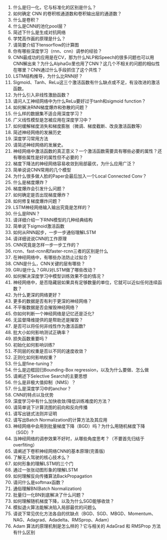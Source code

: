 1. 什么是归一化，它与标准化的区别是什么？
2. 如何确定 CNN 的卷积核通道数和卷积输出层的通道数？
3. 什么是卷积？
4. 什么是CNN的池化pool层？
5. 简述下什么是生成对抗网络
6. 学梵高作画的原理是什么？
7. 请简要介绍下tensorflow的计算图
8. 你有哪些深度学习（rnn、cnn）调参的经验？
9. CNN最成功的应用是在CV，那为什么NLP和Speech的很多问题也可以用CNN解出来？为什么AlphaGo里也用了CNN？这几个不相关的问题的相似性在哪里？CNN通过什么手段抓住了这个共性？
10. LSTM结构推导，为什么比RNN好？
11. Sigmoid、Tanh、ReLu这三个激活函数有什么缺点或不足，有没改进的激活函数。
12. 为什么引入非线性激励函数？
13. 请问人工神经网络中为什么ReLu要好过于tanh和sigmoid function？
14. 如何解决RNN梯度爆炸和弥散的问题？
15. 什么样的数据集不适合用深度学习？
16. 广义线性模型是怎被应用在深度学习中？
17. 如何缓解梯度消失和梯度膨胀（微调、梯度截断、改良激活函数等）
18. 简述神经网络的发展历史
19. 深度学习常用方法
20. 请简述神经网络的发展史。
21. 神经网络中激活函数的真正意义？一个激活函数需要具有哪些必要的属性？还有哪些属性是好的属性但不必要的？
22. 梯度下降法的神经网络容易收敛到局部最优，为什么应用广泛？
23. 简单说说CNN常用的几个模型
24. 为什么很多做人脸的Paper会最后加入一个Local Connected Conv？
25. 什么是梯度爆炸？
26. 梯度爆炸会引发什么问题？
27. 如何确定是否出现梯度爆炸？
28. 如何修复梯度爆炸问题？
29. LSTM神经网络输入输出究竟是怎样的？
30. 什么是RNN？
31. 请详细介绍一下RNN模型的几种经典结构
32. 简单说下sigmoid激活函数
33. 如何从RNN起步，一步一步通俗理解LSTM
34. 请详细说说CNN的工作原理
35. CNN究竟是怎样一步一步工作的？
36. rcnn、fast-rcnn和faster-rcnn三者的区别是什么
37. 在神经网络中，有哪些办法防止过拟合？
38. CNN是什么，CNN关键的层有哪些？
39. GRU是什么？GRU对LSTM做了哪些改动？
40. 如何解决深度学习中模型训练效果不佳的情况？
41. 神经网络中，是否隐藏层如果具有足够数量的单位，它就可以近似任何连续函数？
42. 为什么更深的网络更好？ 
43. 更多的数据是否有利于更深的神经网络？ 
44. 不平衡数据是否会摧毁神经网络？ 
45. 你如何判断一个神经网络是记忆还是泛化? 
46. 无监督降维提供的是帮助还是摧毁？ 
47. 是否可以将任何非线性作为激活函数? 
48. 批大小如何影响测试正确率？ 
49. 损失函数重要吗？ 
50. 初始化如何影响训练? 
51. 不同层的权重是否以不同的速度收敛？ 
52. 正则化如何影响权重？ 
53. 什么是fine-tuning？
54. 什么是边框回归Bounding-Box regression，以及为什么要做、怎么做
55. 请阐述下Selective Search的主要思想
56. 什么是非极大值抑制（NMS）？
57. 什么是深度学习中的anchor？
58. CNN的特点以及优势 
59. 深度学习中有什么加快收敛/降低训练难度的方法？
60. 请简单说下计算流图的前向和反向传播
61. 请写出链式法则并证明
62. 请写出Batch Normalization的计算方法及其应用
63. 神经网络中会用到批量梯度下降（BGD）吗？为什么用随机梯度下降（SGD）?
64. 当神经网络的调参效果不好时，从哪些角度思考？（不要首先归结于overfiting）
65. 请阐述下卷积神经网络CNN的基本原理(完善版)
66. 了解无人驾驶的核心技术么？
67. 如何形象的理解LSTM的三个门
68. 通过一张张动图形象的理解LSTM
69. 如何理解反向传播算法BackPropagation
70. 请问什么是softmax函数？
71. 通俗理解BN(Batch Normalization)
72. 批量归一化BN到底解决了什么问题？
73. 如何理解随机梯度下降，以及为什么SGD能够收敛？
74. 模拟退火算法能解决陷入局部最优的问题么
75. 请说下常见优化方法各自的优缺点（BGD、SGD、MBGD、Momentum、NAG、Adagrad、Adadelta、RMSprop、Adam）
76. Adam 算法的原理机制是怎么样的？它与相关的 AdaGrad 和 RMSProp 方法有什么区别
